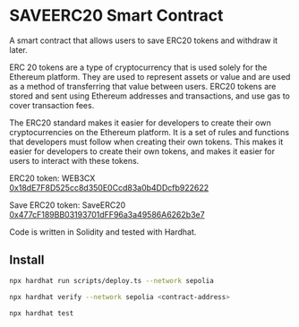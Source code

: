 # SAVEERC20 Smart Contract

A smart contract that allows users to save ERC20 tokens and withdraw it later.

ERC 20 tokens are a type of cryptocurrency that is used solely for the Ethereum platform. They are used to represent assets or value and are used as a method of transferring that value between users. ERC20 tokens are stored and sent using Ethereum addresses and transactions, and use gas to cover transaction fees.

The ERC20 standard makes it easier for developers to create their own cryptocurrencies on the Ethereum platform. It is a set of rules and functions that developers must follow when creating their own tokens. This makes it easier for developers to create their own tokens, and makes it easier for users to interact with these tokens.

ERC20 token: WEB3CX
[0x18dE7F8D525cc8d350E0Ccd83a0b4DDcfb922622](https://sepolia.etherscan.io/address/0x18dE7F8D525cc8d350E0Ccd83a0b4DDcfb922622#code)

Save ERC20 token: SaveERC20
[0x477cF189BB03193701dFF96a3a49586A6262b3e7](https://sepolia.etherscan.io/address/0x477cF189BB03193701dFF96a3a49586A6262b3e7#code)

Code is written in Solidity and tested with Hardhat.

## Install

```bash
npx hardhat run scripts/deploy.ts --network sepolia
```

```bash
npx hardhat verify --network sepolia <contract-address>
```

```bash
npx hardhat test
```
